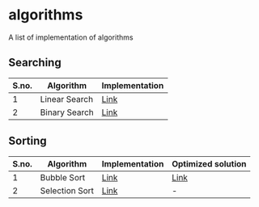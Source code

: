 # algorithms
A list of implementation of algorithms

## Searching

| S.no. | Algorithm | Implementation |
| --- | --- | --- |
| 1 | Linear Search | [Link](searching/linear-search.cpp) |
| 2 | Binary Search | [Link](searching/binary-search.cpp) |

## Sorting

| S.no. | Algorithm | Implementation | Optimized solution |
| --- | --- | --- | --- |
| 1 | Bubble Sort | [Link](sorting/bubble-sort.cpp) | [Link](sorting/bubble-sort-optimized.cpp) |
| 2 | Selection Sort | [Link](sorting/selection-sort.cpp) | - |